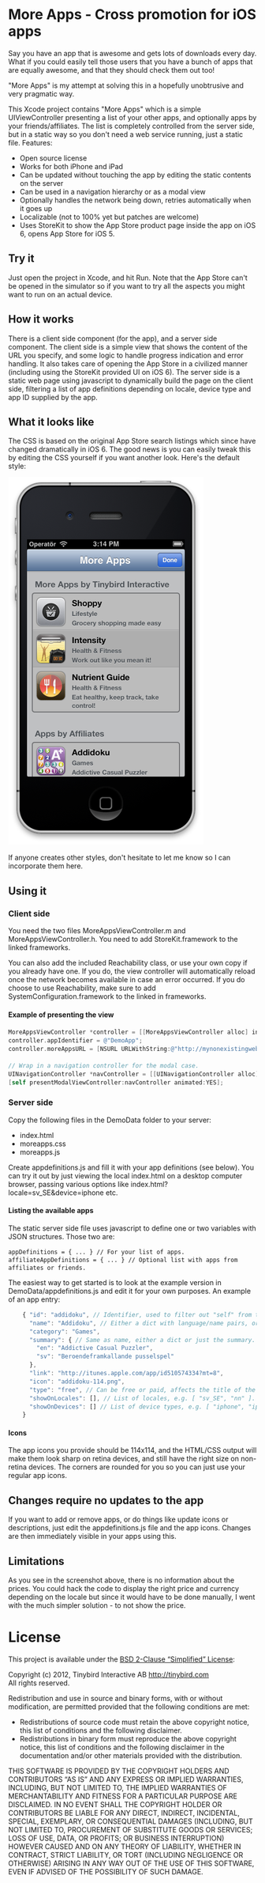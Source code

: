 # More Apps - Cross promotion for iOS apps

Say you have an app that is awesome and gets lots of downloads every day. What if you could easily tell those users that you have a bunch of apps that are equally awesome, and that they should check them out too!

"More Apps" is my attempt at solving this in a hopefully unobtrusive and very pragmatic way.

This Xcode project contains "More Apps" which is a simple UIViewController presenting a list of your other apps, and optionally apps by your friends/affiliates. The list is completely controlled from the server side, but in a static way so you don't need  a web service running, just a static file. Features:

* Open source license
* Works for both iPhone and iPad
* Can be updated without touching the app by editing the static contents on the server
* Can be used in a navigation hierarchy or as a modal view
* Optionally handles the network being down, retries automatically when it goes up
* Localizable (not to 100% yet but patches are welcome)
* Uses StoreKit to show the App Store product page inside the app on iOS 6, opens App Store for iOS 5.

## Try it

Just open the project in Xcode, and hit Run. Note that the App Store can't be opened in the simulator so if you want to try all the aspects you might want to run on an actual device.

## How it works

There is a client side component (for the app), and a server side component. The client side is a simple view that shows the content of the URL you specify, and some logic to handle progress indication and  error handling. It also takes care of opening the App Store in a civilized manner (including using the StoreKit provided UI on iOS 6). The server side is a static web page using javascript to dynamically build the page on the client side, filtering a list of app definitions depending on locale, device type and app ID supplied by the app.

## What it looks like

The CSS is based on the original App Store search listings which since have changed dramatically in iOS 6. The good news is you can easily tweak this by editing the CSS yourself if you want another look. Here's the default style:

![More Apps example screenshot](https://github.com/rhult/MoreApps/raw/master/Screenshots/Example.png)

If anyone creates other styles, don't hesitate to let me know so I can incorporate them here.

## Using it

### Client side

You need the two files MoreAppsViewController.m and MoreAppsViewController.h. You need to add StoreKit.framework to the linked frameworks.

You can also add the included Reachability class, or use your own copy if you already have one. If you do, the view controller will automatically reload once the network becomes available in case an error occurred. If you do choose to use Reachability, make sure to add SystemConfiguration.framework to the linked in frameworks.

#### Example of presenting the view
```objective-c
MoreAppsViewController *controller = [[MoreAppsViewController alloc] init];
controller.appIdentifier = @"DemoApp";
controller.moreAppsURL = [NSURL URLWithString:@"http://mynonexistingwebsite.com/mypromopage.html"];

// Wrap in a navigation controller for the modal case.
UINavigationController *navController = [[UINavigationController alloc] initWithRootViewController:controller];
[self presentModalViewController:navController animated:YES];
```

### Server side

Copy the following files in the DemoData folder to your server:

- index.html
- moreapps.css
- moreapps.js

Create appdefinitions.js and fill it with your app definitions (see below). You can try it out by just viewing the local index.html on a desktop computer browser, passing various options like index.html?locale=sv_SE&device=iphone etc.

#### Listing the available apps

The static server side file uses javascript to define one or two variables with JSON structures. Those two are:

    appDefinitions = { ... } // For your list of apps.
    affiliateAppDefinitions = { ... } // Optional list with apps from affiliates or friends.

The easiest way to get started is to look at the example version in DemoData/appdefinitions.js and edit it for your own purposes. An example of an app entry:

```js
    { "id": "addidoku", // Identifier, used to filter out "self" from the app list. Just a string.
      "name": "Addidoku", // Either a dict with language/name pairs, or just the name if it's not localized.
      "category": "Games",
      "summary": { // Same as name, either a dict or just the summary.
        "en": "Addictive Casual Puzzler",
        "sv": "Beroendeframkallande pusselspel"
      },
      "link": "http://itunes.apple.com/app/id510574334?mt=8",
      "icon": "addidoku-114.png",
      "type": "free", // Can be free or paid, affects the title of the button when running on iPad.
      "showOnLocales": [], // List of locales, e.g. [ "sv_SE", "nn" ]. Empty list means show on all locales.
      "showOnDevices": [] // List of device types, e.g. [ "iphone", "ipad" ]. Empty list means show on all devices.
    }
```

#### Icons

The app icons you provide should be 114x114, and the HTML/CSS output will make them look sharp on retina devices, and still have the right size on non-retina devices. The corners are rounded for you so you can just use your regular app icons.

## Changes require no updates to the app

If you want to add or remove apps, or do things like update icons or descriptions, just edit the appdefinitions.js file and the app icons. Changes are then immediately visible in your apps using this.

## Limitations

As you see in the screenshot above, there is no information about the prices. You could hack the code to display the right price and currency depending on the locale but since it would have to be done manually, I went with the much simpler solution - to not show the price.

# License

This project is available under the [BSD 2-Clause “Simplified” License](http://www.opensource.org/licenses/BSD-2-Clause):

Copyright (c) 2012, Tinybird Interactive AB <http://tinybird.com>  
All rights reserved.

Redistribution and use in source and binary forms, with or without modification, are permitted provided that the following conditions are met:

- Redistributions of source code must retain the above copyright notice, this list of conditions and the following disclaimer.
- Redistributions in binary form must reproduce the above copyright notice, this list of conditions and the following disclaimer in the documentation and/or other materials provided with the distribution.

THIS SOFTWARE IS PROVIDED BY THE COPYRIGHT HOLDERS AND CONTRIBUTORS “AS IS” AND ANY EXPRESS OR IMPLIED WARRANTIES, INCLUDING, BUT NOT LIMITED TO, THE IMPLIED WARRANTIES OF MERCHANTABILITY AND FITNESS FOR A PARTICULAR PURPOSE ARE DISCLAIMED. IN NO EVENT SHALL THE COPYRIGHT HOLDER OR CONTRIBUTORS BE LIABLE FOR ANY DIRECT, INDIRECT, INCIDENTAL, SPECIAL, EXEMPLARY, OR CONSEQUENTIAL DAMAGES (INCLUDING, BUT NOT LIMITED TO, PROCUREMENT OF SUBSTITUTE GOODS OR SERVICES; LOSS OF USE, DATA, OR PROFITS; OR BUSINESS INTERRUPTION) HOWEVER CAUSED AND ON ANY THEORY OF LIABILITY, WHETHER IN CONTRACT, STRICT LIABILITY, OR TORT (INCLUDING NEGLIGENCE OR OTHERWISE) ARISING IN ANY WAY OUT OF THE USE OF THIS SOFTWARE, EVEN IF ADVISED OF THE POSSIBILITY OF SUCH DAMAGE.
